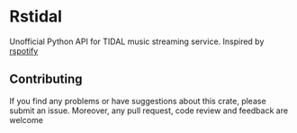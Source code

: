# Rstidal

Unofficial Python API for TIDAL music streaming service. Inspired by [rspotify](https://github.com/ramsayleung/rspotify)

## Contributing

If you find any problems or have suggestions about this crate, please submit an issue. Moreover, any pull request, code review and feedback are welcome
